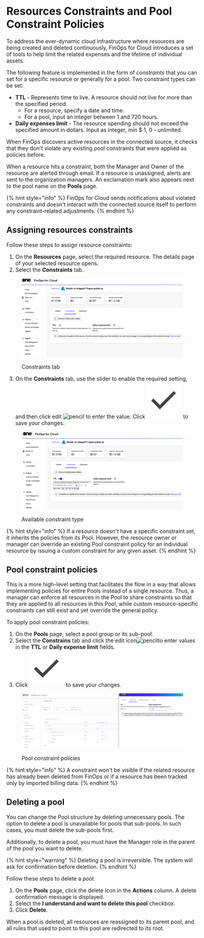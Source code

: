# Resources Constraints and Pool Constraint Policies

To address the ever-dynamic cloud infrastructure where resources are being created and deleted continuously, FinOps for Cloud introduces a set of tools to help limit the related expenses and the lifetime of individual assets.&#x20;

The following feature is implemented in the form of _constraints_ that you can set for a specific resource or generally for a pool. Two constraint types can be set:

* **TTL** - Represents time to live. A resource should not live for more than the specified period.&#x20;
  * For a resource, specify a date and time.&#x20;
  * For a pool, input an integer between 1 and 720 hours.
* **Daily expenses limit** - The resource spending should not exceed the specified amount in dollars. Input as integer, min $ 1, 0 - unlimited.

When FinOps discovers active resources in the connected source, it checks that they don't violate any existing pool constraints that were applied as policies before.

When a resource hits a constraint, both the Manager and Owner of the resource are alerted through email. If a resource is unassigned, alerts are sent to the organization managers. An exclamation mark also appears next to the pool name on the **Pools** page.

{% hint style="info" %}
FinOps for Cloud sends notifications about violated constraints and doesn't interact with the connected source itself to perform any constraint-related adjustments.
{% endhint %}

## Assigning resources constraints <a href="#resources-constraints" id="resources-constraints"></a>

Follow these steps to assign resource constraints:

1. On the **Resources** page, select the required resource. The details page of your selected resource opens.
2. Select the **Constraints** tab.

<figure><img src="../../.gitbook/assets/resources_constraints.png" alt=""><figcaption><p>Constraints tab</p></figcaption></figure>

3. On the **Constraints** tab, use the slider to enable the required setting, and then click edit ![pencil](https://hystax.com/documentation/optscale/_static/screens/resource_constraints/pencil.png) to enter the value. Click<img src="../../.gitbook/assets/check.png" alt="pencil" data-size="line"> to save your changes.

<figure><img src="../../.gitbook/assets/resources_constraints_tab.png" alt=""><figcaption><p>Available constraint type</p></figcaption></figure>

{% hint style="info" %}
If a resource doesn't have a specific constraint set, it inherits the policies from its Pool. However, the resource owner or manager can override an existing Pool constraint policy for an individual resource by issuing a custom constraint for any given asset.
{% endhint %}

## Pool constraint policies <a href="#pool-constraint-policies" id="pool-constraint-policies"></a>

This is a more high-level setting that facilitates the flow in a way that allows implementing policies for entire Pools instead of a single resource. Thus, a manager can enforce all resources in the Pool to share constraints so that they are applied to all resources in this Pool, while custom resource-specific constraints can still exist and yet override the general policy.

To apply pool constraint policies:

1. On the **Pools** page, select a pool group or its sub-pool.
2. Select the **Constrains** tab and click the edit icon![pencil](https://hystax.com/documentation/optscale/_static/screens/resource_constraints/pencil.png)to enter values in the **TTL** or **Daily expense limit** fields.
3. Click<img src="../../.gitbook/assets/check.png" alt="pencil" data-size="line"> to save your changes.

<figure><img src="../../.gitbook/assets/pool_constraint_policies.png" alt=""><figcaption><p>Pool constraint policies</p></figcaption></figure>

{% hint style="info" %}
A constraint won't be visible if the related resource has already been deleted from FinOps or if a resource has been tracked only by imported billing data.
{% endhint %}

## Deleting a pool <a href="#pool-deletion" id="pool-deletion"></a>

You can change the Pool structure by deleting unnecessary pools. The option to delete a pool is unavailable for pools that sub-pools. In such cases, you must delete the sub-pools first. &#x20;

Additionally, to delete a pool, you must have the Manager role in the parent of the pool you want to delete.

{% hint style="warning" %}
Deleting a pool is irreversible. The system will ask for confirmation before deletion.
{% endhint %}

Follow these steps to delete a pool:

1. On the **Pools** page, click the delete icon in the **Actions** column. A delete confirmation message is displayed.
2. Select the **I understand and want to delete this pool** checkbox.&#x20;
3. Click **Delete**.&#x20;

When a pool is deleted, all resources are reassigned to its parent pool, and all rules that used to point to this pool are redirected to its root.
